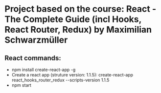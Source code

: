 # Project based on the course: React - The Complete Guide (incl Hooks, React Router, Redux) by Maximilian Schwarzmüller


## React commands:

- npm install create-react-app -g
- Create a react app (struture version: 1.1.5): create-react-app react_hooks_router_redux --scripts-version 1.1.5
- npm start